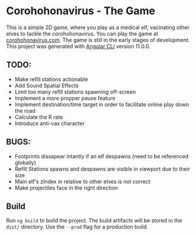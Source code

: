 # Corohohonavirus - The Game

This is a simple 2D game, where you play as a medical elf, vacinating other elves to tackle the corohohonavirus.
You can play the game at [corohohonavirus.com](http://corohohonavirus.com). The game is still in the early stages of development.
This project was generated with [Angular CLI](https://github.com/angular/angular-cli) version 11.0.0.

## TODO:

- Make refill stations actionable
- Add Sound Spatial Effects
- Limit too many refill stations spawning off-screen
- Implement a more propper pause feature
- Implement destination/time target in order to facilitate online play down the road
- Calculate the R rate
- Introduce anti-vax character

## BUGS:

- Footprints dissapear intantly if an elf despawns (need to be referenced globally)
- Refill Stations spawns and despawns are visible in viewport due to their size
- Main elf's zIndex in relative to other elves is not correct
- Make projectiles face in the right direction

## Build

Run `ng build` to build the project. The build artifacts will be stored in the `dist/` directory. Use the `--prod` flag for a production build.
